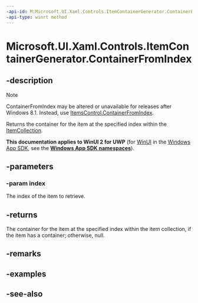 ```yaml
---
-api-id: M:Microsoft.UI.Xaml.Controls.ItemContainerGenerator.ContainerFromIndex(System.Int32)
-api-type: winrt method
---
```


<!-- Method syntax
public Windows.UI.Xaml.DependencyObject ContainerFromIndex(System.Int32 index)
-->

# Microsoft.UI.Xaml.Controls.ItemContainerGenerator.ContainerFromIndex

## -description
> [!NOTE]
> ContainerFromIndex may be altered or unavailable for releases after Windows 8.1. Instead, use [ItemsControl.ContainerFromIndex](itemscontrol_containerfromindex_1393457780.md).

Returns the container for the item at the specified index within the [ItemCollection](itemcollection.md).

**This documentation applies to WinUI 2 for UWP** (for [WinUI](/windows/apps/winui/winui3/) in the [Windows App SDK](/windows/apps/windows-app-sdk/), see the **[Windows App SDK namespaces](/windows/windows-app-sdk/api/winrt/)**).

## -parameters
### -param index
The index of the item to retrieve.

## -returns
The container for the item at the specified index within the item collection, if the item has a container; otherwise, null.

## -remarks

## -examples

## -see-also
